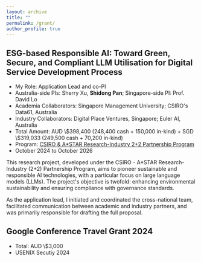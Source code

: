 ```yaml
---
layout: archive
title: ""
permalink: /grant/
author_profile: true
---
```

## <i class="fa fa-fw fa-copy"></i> ESG-based Responsible AI: Toward Green, Secure, and Compliant LLM Utilisation for Digital Service Development Process

<ul>
  
  <li> My Role: Application Lead and co-PI</li>
  <li> Australia-side PIs: Sherry Xu, <strong>Shidong Pan</strong>; Singapore-side PI: Prof. David Lo </li>
  <li> Academia Collaborators: Singapore Management University; CSIRO's Data61, Australia </li>
  <li> Industry Collaborators: Digital Place Ventures, Singapore; Euler AI, Australia </li>
  <li> Total Amount: AUD \$398,400 (248,400 cash + 150,000 in-kind) + SGD \$319,033 (249,500 cash + 70,200 in-kind) </li>
  <li> Program: <a href="https://www.a-star.edu.sg/Research/funding-opportunities/csiro-a-star-research-industry-2-2-partnership-program">CSIRO & A*STAR Research-Industry 2+2 Partnership Program</a></li>
  <li> October 2024 to October 2026</li>
</ul>
 This research project, developed under the CSIRO - A*STAR Research-Industry (2+2) Partnership Program, aims to pioneer sustainable and responsible AI technologies, with a particular focus on large language models (LLMs). The project's objective is twofold: enhancing environmental sustainability and ensuring compliance with governance standards. <br>

As the application lead, I initiated and coordinated the cross-national team, facilitated communication between academic and industry partners, and was primarily responsible for drafting the full proposal.
 
## <i class="fa fa-fw fa-copy"></i> Google Conference Travel Grant 2024

<ul>
  
  <li> Total: AUD \$3,000</li>
  <li> USENIX Secutiy 2024</li>
</ul>
